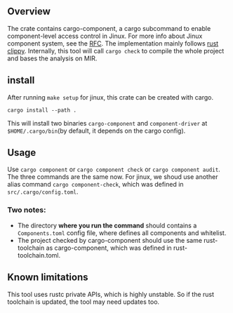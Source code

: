 ## Overview
The crate contains cargo-component, a cargo subcommand to enable component-level access control in Jinux. For more info about Jinux component system, see the [RFC](https://github.com/jinzhao-dev/jinux/issues/58). The implementation mainly follows [rust clippy](https://github.com/rust-lang/rust-clippy). Internally, this tool will call `cargo check` to compile the whole project and bases the analysis on MIR.

## install
After running `make setup` for jinux, this crate can be created with cargo.
```shell
cargo install --path .
```
This will install two binaries `cargo-component` and `component-driver` at `$HOME/.cargo/bin`(by default, it depends on the cargo config).

## Usage
Use `cargo component` or `cargo component check` or `cargo component audit`. The three commands are the same now. For jinux, we shoud use another alias command `cargo component-check`, which was defined in `src/.cargo/config.toml`.

### Two notes:
- The directory **where you run the command** should contains a `Components.toml` config file, where defines all components and whitelist. 
- The project checked by cargo-component should use the same rust-toolchain as cargo-component, which was defined in rust-toolchain.toml.

## Known limitations
This tool uses rustc private APIs, which is highly unstable. So if the rust toolchain is updated, the tool may need updates too.
